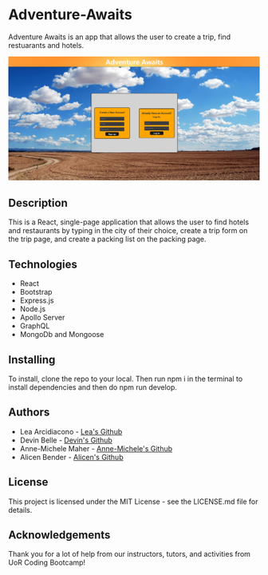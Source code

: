 # Adventure-Awaits
Adventure Awaits is an app that allows the user to create a trip, find restuarants and hotels.

![Adventure Awaits Login Page](./Adventure%20Awaits/client/public/images/adventureawaitslogin.png)

## Description
This is a React, single-page application that allows the user to find hotels and restaurants by typing in the city of their choice, create a trip form on the trip page, and create a packing list on the packing page.

## Technologies
- React
- Bootstrap
- Express.js
- Node.js
- Apollo Server
- GraphQL
- MongoDb and Mongoose

## Installing
To install, clone the repo to your local. Then run npm i in the terminal to install dependencies and then do npm run develop. 

## Authors
- Lea Arcidiacono - [Lea's Github](https://github.com/LA0615)
- Devin Belle - [Devin's Github](https://github.com/devbelle)
- Anne-Michele Maher - [Anne-Michele's Github](https://github.com/amaher112)
- Alicen Bender - [Alicen's Github](https://github.com/abender12)

## License
This project is licensed under the MIT License - see the LICENSE.md file for details.

## Acknowledgements
Thank you for a lot of help from our instructors, tutors, and activities from UoR Coding Bootcamp!